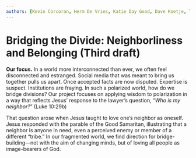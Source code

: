 ```yaml
---
authors: [Kevin Corcoran, Herm De Vries, Katie Day Good, Dave Koetje, Tracy Kuperus]
---
```


# Bridging the Divide: Neighborliness and Belonging (Third draft)

**Our focus.** In a world more interconnected than ever, we often feel disconnected and estranged. Social media that was meant to bring us together pulls us apart. Once accepted facts are now disputed. Expertise is suspect. Institutions are fraying. In such a polarized world, how do we bridge divisions? Our project focuses on applying wisdom to polarization in a way that reflects Jesus’ response to the lawyer’s question, “*Who is my neighbor?*” (Luke 10:29b)

That question arose when Jesus taught to love one’s neighbor as oneself. Jesus responded with the parable of the Good Samaritan, illustrating that a neighbor is anyone in need, even a perceived enemy or member of a different “tribe.” In our fragmented world, we find direction for bridge-building—not with the aim of changing minds, but of loving all people as image-bearers of God.